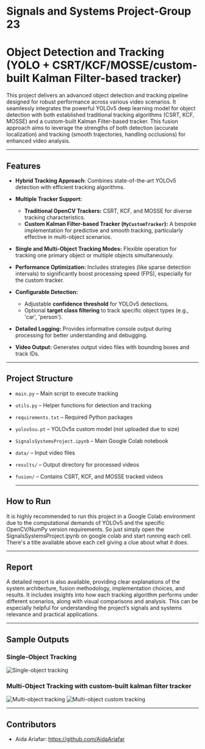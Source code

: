 # Signals and Systems Project-Group 23
# Object Detection and Tracking (YOLO + CSRT/KCF/MOSSE/custom-built Kalman Filter-based tracker)


This project delivers an advanced object detection and tracking pipeline designed for robust performance across various video scenarios. It seamlessly integrates the powerful YOLOv5 deep learning model for object detection with both established traditional tracking algorithms (CSRT, KCF, MOSSE) and a custom-built Kalman Filter-based tracker. This fusion approach aims to leverage the strengths of both detection (accurate localization) and tracking (smooth trajectories, handling occlusions) for enhanced video analysis.

---

##  Features

* **Hybrid Tracking Approach:** Combines state-of-the-art YOLOv5 detection with efficient tracking algorithms.

* **Multiple Tracker Support:**
    * **Traditional OpenCV Trackers:** CSRT, KCF, and MOSSE for diverse tracking characteristics.
    * **Custom Kalman Filter-based Tracker (`MyCustomTracker`):** A bespoke implementation for predictive and smooth tracking, particularly effective in multi-object scenarios.

* **Single and Multi-Object Tracking Modes:** Flexible operation for tracking one primary object or multiple objects simultaneously.

* **Performance Optimization:** Includes strategies (like sparse detection intervals) to significantly boost processing speed (FPS), especially for the custom tracker.

* **Configurable Detection:**
    * Adjustable **confidence threshold** for YOLOv5 detections.
    * Optional **target class filtering** to track specific object types (e.g., 'car', 'person').

* **Detailed Logging:** Provides informative console output during processing for better understanding and debugging.

* **Video Output:** Generates output video files with bounding boxes and track IDs.
---

##  Project Structure
- `main.py` – Main script to execute tracking
- `utils.py` – Helper functions for detection and tracking
- `requirements.txt` – Required Python packages
- `yolov5su.pt` – YOLOv5s custom model (not uploaded due to size)
- `SignalsSystemsProject.ipynb` – Main Google Colab notebook
- `data/` – Input video files
- `results/` – Output directory for processed videos
- `fusion/` – Contains CSRT, KCF, and MOSSE tracked videos

   ---

##  How to Run
It is highly recommended to run this project in a Google Colab environment due to the computational demands of YOLOv5 and the specific OpenCV/NumPy version requirements.
So just simply open the SignalsSystemsProject.ipynb on google colab and start running each cell. There's a title available above each cell giving a clue about what it does.

   ---
## Report
A detailed report is also available, providing clear explanations of the system architecture, fusion methodology, implementation choices, and results. It includes insights into how each tracking algorithm performs under different scenarios, along with visual comparisons and analysis.
This can be especially helpful for understanding the project’s signals and systems relevance and practical applications.

   ---
   
## Sample Outputs


###  Single-Object Tracking 
![Single-object tracking](sample%20images/single%20object%20tracking.png)

###  Multi-Object Tracking with custom-built kalman filter tracker
![Multi-object tracking](sample%20images/multi%20object%20tracking.png)
![Multi-object custom tracking](sample%20images/multi%20custom%20tracked%20video%20(8).gif)


  ---
   
## Contributors
* Aida Ariafar: https://github.com/AidaAriafar

  
